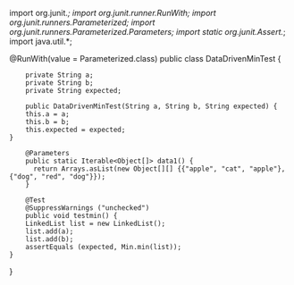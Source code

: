 import org.junit.*;
import org.junit.runner.RunWith;
import org.junit.runners.Parameterized;
import org.junit.runners.Parameterized.Parameters;
import static org.junit.Assert.*;
import java.util.*;


@RunWith(value = Parameterized.class)
public class DataDrivenMinTest {

        private String a;
        private String b;
        private String expected;

        public DataDrivenMinTest(String a, String b, String expected) {
        this.a = a;
        this.b = b;
        this.expected = expected;
    }

        @Parameters
        public static Iterable<Object[]> data1() {
          return Arrays.asList(new Object[][] {{"apple", "cat", "apple"}, {"dog", "red", "dog"}});
        }

        @Test
        @SuppressWarnings ("unchecked")
        public void testmin() {
        LinkedList list = new LinkedList();
        list.add(a);
        list.add(b);
        assertEquals (expected, Min.min(list));
    }

}